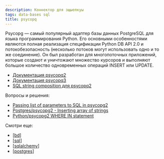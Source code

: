 ```yaml
---
description: Коннектор для зщыепкуы
tags: data-bases sql
title: psycopq
---
```

Psycopg — самый популярный адаптер базы данных PostgreSQL для языка программирования Python. Его основными особенностями являются полная реализация спецификации Python DB API 2.0 и потокобезопасность (несколько потоков могут использовать одно и то же соединение). Он был разработан для многопоточных приложений, которые создают и уничтожают множество курсоров и выполняют большое количество одновременных операций INSERT или UPDATE.

- [Документация psycopq2](https://www.psycopg.org/docs/)
- [Документация psycopq3](https://www.psycopg.org/psycopg3/docs/)
- [SQL string composition для psycopq2](https://www.psycopg.org/docs/sql.html#psycopg2.sql.Identifier)

Вопросы и решения:

- [Passing list of parameters to SQL in psycopg2](https://stackoverflow.com/questions/8671702/passing-list-of-parameters-to-sql-in-psycopg2)
- [Postgres/psycopg2 - Inserting array of strings](https://stackoverflow.com/questions/6853161/postgres-psycopg2-inserting-array-of-strings)
- [Python/psycopg2 WHERE IN statement](https://stackoverflow.com/questions/28117576/python-psycopg2-where-in-statement)

Смотри еще:

- [[bd]]
- [[sql]]
- [[sqlalchemy]]
- [[postgres]]

[//begin]: # "Autogenerated link references for markdown compatibility"
[bd]: ..%2Flists%2Fbd "Data Bases"
[sql]: sql "SQL"
[sqlalchemy]: ..%2Flists%2Fsqlalchemy "Sqlalchemy"
[postgres]: postgres "Postgres"
[//end]: # "Autogenerated link references"